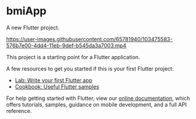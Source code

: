 # bmiApp

A new Flutter project.




https://user-images.githubusercontent.com/65781940/103475583-576b7e00-4dd4-11eb-9def-b545da3a7003.mp4



This project is a starting point for a Flutter application.

A few resources to get you started if this is your first Flutter project:

- [Lab: Write your first Flutter app](https://flutter.dev/docs/get-started/codelab)
- [Cookbook: Useful Flutter samples](https://flutter.dev/docs/cookbook)

For help getting started with Flutter, view our
[online documentation](https://flutter.dev/docs), which offers tutorials,
samples, guidance on mobile development, and a full API reference.
